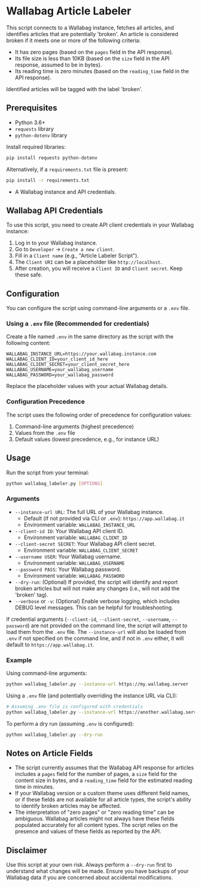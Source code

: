 # Wallabag Article Labeler

This script connects to a Wallabag instance, fetches all articles, and identifies articles that are potentially 'broken'. An article is considered broken if it meets one or more of the following criteria:
- It has zero pages (based on the `pages` field in the API response).
- Its file size is less than 10KB (based on the `size` field in the API response, assumed to be in bytes).
- Its reading time is zero minutes (based on the `reading_time` field in the API response).

Identified articles will be tagged with the label 'broken'.

## Prerequisites

- Python 3.6+
- `requests` library
- `python-dotenv` library

Install required libraries:
```bash
pip install requests python-dotenv
```
Alternatively, if a `requirements.txt` file is present:
```bash
pip install -r requirements.txt
```

- A Wallabag instance and API credentials.

## Wallabag API Credentials

To use this script, you need to create API client credentials in your Wallabag instance:
1. Log in to your Wallabag instance.
2. Go to `Developer` -> `Create a new client`.
3. Fill in a `Client name` (e.g., "Article Labeler Script").
4. The `Client URI` can be a placeholder like `http://localhost`.
5. After creation, you will receive a `Client ID` and `Client secret`. Keep these safe.

## Configuration

You can configure the script using command-line arguments or a `.env` file.

### Using a `.env` file (Recommended for credentials)

Create a file named `.env` in the same directory as the script with the following content:

```env
WALLABAG_INSTANCE_URL=https://your.wallabag.instance.com
WALLABAG_CLIENT_ID=your_client_id_here
WALLABAG_CLIENT_SECRET=your_client_secret_here
WALLABAG_USERNAME=your_wallabag_username
WALLABAG_PASSWORD=your_wallabag_password
```

Replace the placeholder values with your actual Wallabag details.

### Configuration Precedence

The script uses the following order of precedence for configuration values:
1. Command-line arguments (highest precedence)
2. Values from the `.env` file
3. Default values (lowest precedence, e.g., for instance URL)

## Usage

Run the script from your terminal:

```bash
python wallabag_labeler.py [OPTIONS]
```

### Arguments

- `--instance-url URL`: The full URL of your Wallabag instance.
  - Default (if not provided via CLI or `.env`): `https://app.wallabag.it`
  - Environment variable: `WALLABAG_INSTANCE_URL`
- `--client-id ID`: Your Wallabag API client ID.
  - Environment variable: `WALLABAG_CLIENT_ID`
- `--client-secret SECRET`: Your Wallabag API client secret.
  - Environment variable: `WALLABAG_CLIENT_SECRET`
- `--username USER`: Your Wallabag username.
  - Environment variable: `WALLABAG_USERNAME`
- `--password PASS`: Your Wallabag password.
  - Environment variable: `WALLABAG_PASSWORD`
- `--dry-run`: (Optional) If provided, the script will identify and report broken articles but will not make any changes (i.e., will not add the 'broken' tag).
- `--verbose` or `-v`: (Optional) Enable verbose logging, which includes DEBUG level messages. This can be helpful for troubleshooting.

If credential arguments (`--client-id`, `--client-secret`, `--username`, `--password`) are not provided on the command line, the script will attempt to load them from the `.env` file. The `--instance-url` will also be loaded from `.env` if not specified on the command line, and if not in `.env` either, it will default to `https://app.wallabag.it`.

### Example

Using command-line arguments:
```bash
python wallabag_labeler.py --instance-url https://my.wallabag.server                            --client-id 'my_client_id'                            --client-secret 'my_client_secret'                            --username 'my_user'                            --password 'my_pass'
```

Using a `.env` file (and potentially overriding the instance URL via CLI):
```bash
# Assuming .env file is configured with credentials
python wallabag_labeler.py --instance-url https://another.wallabag.server
```

To perform a dry run (assuming `.env` is configured):
```bash
python wallabag_labeler.py --dry-run
```

## Notes on Article Fields

- The script currently assumes that the Wallabag API response for articles includes a `pages` field for the number of pages, a `size` field for the content size in bytes, and a `reading_time` field for the estimated reading time in minutes.
- If your Wallabag version or a custom theme uses different field names, or if these fields are not available for all article types, the script's ability to identify broken articles may be affected.
- The interpretation of "zero pages" or "zero reading time" can be ambiguous. Wallabag articles might not always have these fields populated accurately for all content types. The script relies on the presence and values of these fields as reported by the API.

## Disclaimer

Use this script at your own risk. Always perform a `--dry-run` first to understand what changes will be made. Ensure you have backups of your Wallabag data if you are concerned about accidental modifications.
```

